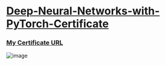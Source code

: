 # [Deep-Neural-Networks-with-PyTorch-Certificate](https://www.coursera.org/learn/deep-neural-networks-with-pytorch)

### [My Certificate URL](https://coursera.org/share/322af2f6c5dfb517ec4a32d87668b3af)

![image](https://github.com/VladGKulikov/Certificates-and-Courses/assets/98630446/4cf285bf-842b-45de-84ed-5c13d753851a)
